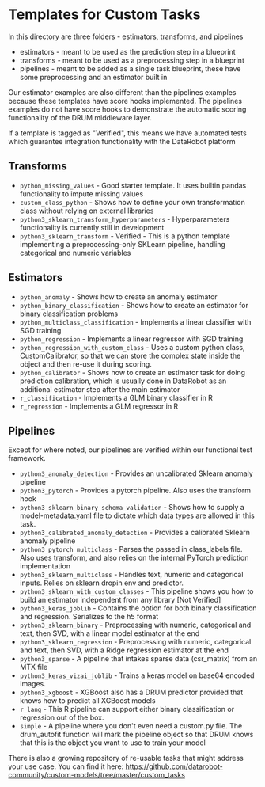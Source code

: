 # Templates for Custom Tasks

In this directory are three folders - estimators, transforms, and pipelines

* estimators - meant to be used as the prediction step in a blueprint
* transforms - meant to be used as a preprocessing step in a blueprint
* pipelines - meant to be added as a single task blueprint, these have some preprocessing and an
  estimator built in

Our estimator examples are also different than the pipelines examples because these templates have
score hooks implemented. The pipelines examples do not have score hooks to demonstrate the automatic
scoring functionality of the DRUM middleware layer.

If a template is tagged as "Verified", this means we have automated tests which guarantee
integration functionality with the DataRobot platform

## Transforms

* `python_missing_values` - Good starter template. It uses builtin pandas functionality to impute
  missing values
* `custom_class_python` - Shows how to define your own transformation class without relying on
  external libraries
* `python3_sklearn_transform_hyperparameters` - Hyperparameters functionality is currently still in
  development
* `python3_sklearn_transform` - Verified - This is a python template implementing a
  preprocessing-only SKLearn pipeline, handling categorical and numeric variables

## Estimators

* `python_anomaly` - Shows how to create an anomaly estimator
* `python_binary_classification` - Shows how to create an estimator for binary
  classification problems
* `python_multiclass_classification` - Implements a linear classifier with SGD training
* `python_regression` - Implements a linear regressor with SGD training
* `python_regression_with_custom_class` - Uses a custom python class, CustomCalibrator, so that we
  can store the complex state inside the object and then re-use it during scoring.
* `python_calibrator` - Shows how to create an estimator task for doing prediction calibration,
  which is usually done in DataRobot as an additional estimator step after the main estimator
* `r_classification` - Implements a GLM binary classifier in R
* `r_regression` - Implements a GLM regressor in R

## Pipelines

Except for where noted, our pipelines are verified within our functional test framework.

* `python3_anomaly_detection` - Provides an uncalibrated Sklearn anomaly pipeline
* `python3_pytorch` - Provides a pytorch pipeline. Also uses the transform hook
* `python3_sklearn_binary_schema_validation` - Shows how to supply a model-metadata.yaml file to
  dictate which data types are allowed in this task.
* `python3_calibrated_anomaly_detection` - Provides a calibrated Sklearn anomaly pipeline
* `python3_pytorch_multiclass` - Parses the passed in class_labels file. Also uses transform, and
  also relies on the internal PyTorch prediction implementation
* `python3_sklearn_multiclass` - Handles text, numeric and categorical inputs. Relies on sklearn
  dropin env and predictor.
* `python3_sklearn_with_custom_classes` - This pipeline shows you how to build an estimator
  independent from any library [Not Verified]
* `python3_keras_joblib` - Contains the option for both binary classification and regression.
  Serializes to the h5 format
* `python3_sklearn_binary` - Preprocessing with numeric, categorical and text, then SVD, with a
  linear model estimator at the end
* `python3_sklearn_regression` - Preprocessing with numeric, categorical and text, then SVD, with a
  Ridge regression estimator at the end
* `python3_sparse` - A pipeline that intakes sparse data (csr_matrix) from an MTX file
* `python3_keras_vizai_joblib` - Trains a keras model on base64 encoded images.
* `python3_xgboost` - XGBoost also has a DRUM predictor provided that knows how to predict all
  XGBoost models
* `r_lang` - This R pipeline can support either binary classification or regression out of the box.
* `simple` - A pipeline where you don't even need a custom.py file. The drum_autofit function will
  mark the pipeline object so that DRUM knows that this is the object you want to use to train your
  model

There is also a growing repository of re-usable tasks that might address your use case. You can find
it here: https://github.com/datarobot-community/custom-models/tree/master/custom_tasks
